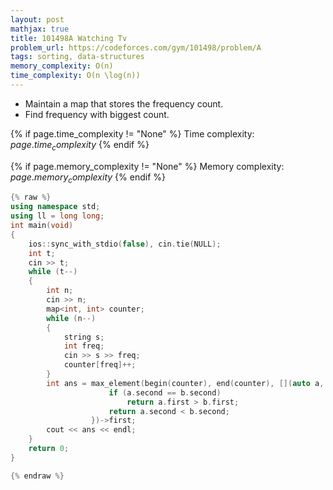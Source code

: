 ```yaml
---
layout: post
mathjax: true
title: 101498A Watching Tv
problem_url: https://codeforces.com/gym/101498/problem/A
tags: sorting, data-structures
memory_complexity: O(n)
time_complexity: O(n \log(n))
---
```


 - Maintain a map that stores the frequency count.
 - Find frequency with biggest count.


{% if page.time_complexity != "None" %}
Time complexity: ${{ page.time_complexity }}$
{% endif %}

{% if page.memory_complexity != "None" %}
Memory complexity: ${{ page.memory_complexity }}$
{% endif %}

```cpp
{% raw %}
using namespace std;
using ll = long long;
int main(void)
{
    ios::sync_with_stdio(false), cin.tie(NULL);
    int t;
    cin >> t;
    while (t--)
    {
        int n;
        cin >> n;
        map<int, int> counter;
        while (n--)
        {
            string s;
            int freq;
            cin >> s >> freq;
            counter[freq]++;
        }
        int ans = max_element(begin(counter), end(counter), [](auto a, auto b) {
                      if (a.second == b.second)
                          return a.first > b.first;
                      return a.second < b.second;
                  })->first;
        cout << ans << endl;
    }
    return 0;
}

{% endraw %}
```